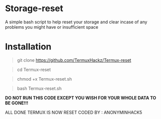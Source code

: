 # Storage-reset
A simple bash script to help reset your storage and clear incase of any problems you might have or insufficient space

# Installation
> git clone https://github.com/TermuxHackz/Termux-reset

> cd Termux-reset

> chmod +x Termux-reset.sh

> bash Termux-reset.sh

**DO NOT RUN THIS CODE EXCEPT YOU WISH FOR YOUR WHOLE DATA TO BE GONE!!!**

ALL DONE TERMUX IS NOW RESET
CODED BY : ANONYMINHACK5
